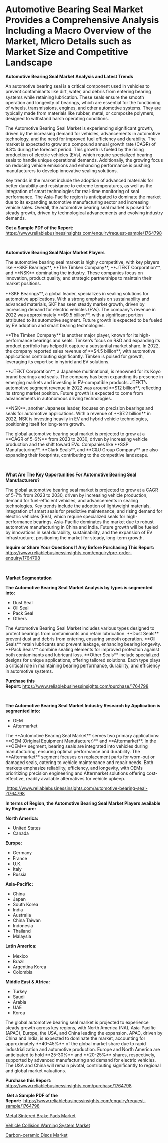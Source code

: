 <p><h1>Automotive Bearing Seal Market Provides a Comprehensive Analysis Including a Macro Overview of the Market, Micro Details such as Market Size and Competitive Landscape</h1></p><p><strong>Automotive Bearing Seal Market Analysis and Latest Trends</strong></p>
<p><p>An automotive bearing seal is a critical component used in vehicles to prevent contaminants like dirt, water, and debris from entering bearing systems while retaining lubrication. These seals ensure the smooth operation and longevity of bearings, which are essential for the functioning of wheels, transmissions, engines, and other automotive systems. They are typically made from materials like rubber, metal, or composite polymers, designed to withstand harsh operating conditions.</p><p>The Automotive Bearing Seal Market is experiencing significant growth, driven by the increasing demand for vehicles, advancements in automotive technology, and the need for improved fuel efficiency and durability. The market is expected to grow at a compound annual growth rate (CAGR) of 8.8% during the forecast period. This growth is fueled by the rising production of electric vehicles (EVs), which require specialized bearing seals to handle unique operational demands. Additionally, the growing focus on reducing vehicle emissions and enhancing performance is pushing manufacturers to develop innovative sealing solutions.</p><p>Key trends in the market include the adoption of advanced materials for better durability and resistance to extreme temperatures, as well as the integration of smart technologies for real-time monitoring of seal performance. The Asia-Pacific region is anticipated to dominate the market due to its expanding automotive manufacturing sector and increasing vehicle sales. Overall, the automotive bearing seal market is poised for steady growth, driven by technological advancements and evolving industry demands.</p></p>
<p><strong>Get a Sample PDF of the Report:&nbsp;</strong> <a href="https://www.reliablebusinessinsights.com/enquiry/request-sample/1764798?utm_campaign=950&utm_medium=2&utm_source=Github&utm_content=ia&utm_term=23012025&utm_id=automotive-bearing-seal">https://www.reliablebusinessinsights.com/enquiry/request-sample/1764798</a></p>
<p>&nbsp;</p>
<p><strong>Automotive Bearing Seal Major Market Players</strong></p>
<p><p>The automotive bearing seal market is highly competitive, with key players like **SKF Bearings**, **The Timken Company**, **JTEKT Corporation**, and **NSK** dominating the industry. These companies focus on innovation, product quality, and strategic partnerships to maintain their market positions.</p><p>**SKF Bearings**, a global leader, specializes in sealing solutions for automotive applications. With a strong emphasis on sustainability and advanced materials, SKF has seen steady market growth, driven by increasing demand for electric vehicles (EVs). The company’s revenue in 2022 was approximately **$9.5 billion**, with a significant portion attributed to its automotive segment. Future growth is expected to be fueled by EV adoption and smart bearing technologies.</p><p>**The Timken Company** is another major player, known for its high-performance bearings and seals. Timken’s focus on R&D and expanding its product portfolio has helped it capture a substantial market share. In 2022, the company reported sales revenue of **$4.5 billion**, with automotive applications contributing significantly. Timken is poised for growth, leveraging its expertise in hybrid and EV solutions.</p><p>**JTEKT Corporation**, a Japanese multinational, is renowned for its Koyo brand bearings and seals. The company has been expanding its presence in emerging markets and investing in EV-compatible products. JTEKT’s automotive segment revenue in 2022 was around **$12 billion**, reflecting its strong market position. Future growth is expected to come from advancements in autonomous driving technologies.</p><p>**NSK**, another Japanese leader, focuses on precision bearings and seals for automotive applications. With a revenue of **$7.2 billion** in 2022, NSK is investing heavily in EV and hybrid vehicle technologies, positioning itself for long-term growth.</p><p>The global automotive bearing seal market is projected to grow at a **CAGR of 5-6%** from 2023 to 2030, driven by increasing vehicle production and the shift toward EVs. Companies like **SSP Manufacturing**, **Clark Seals**, and **C&U Group Company** are also expanding their footprints, contributing to the competitive landscape.</p></p>
<p>&nbsp;</p>
<p><strong>What Are The Key Opportunities For Automotive Bearing Seal Manufacturers?</strong></p>
<p><p>The global automotive bearing seal market is projected to grow at a CAGR of 5-7% from 2023 to 2030, driven by increasing vehicle production, demand for fuel-efficient vehicles, and advancements in sealing technologies. Key trends include the adoption of lightweight materials, integration of smart seals for predictive maintenance, and rising demand for electric vehicles (EVs), which require specialized seals for high-performance bearings. Asia-Pacific dominates the market due to robust automotive manufacturing in China and India. Future growth will be fueled by innovations in seal durability, sustainability, and the expansion of EV infrastructure, positioning the market for steady, long-term growth.</p></p>
<p><strong>Inquire or Share Your Questions If Any Before Purchasing This Report:</strong> <a href="https://www.reliablebusinessinsights.com/enquiry/pre-order-enquiry/1764798?utm_campaign=950&utm_medium=2&utm_source=Github&utm_content=ia&utm_term=23012025&utm_id=automotive-bearing-seal">https://www.reliablebusinessinsights.com/enquiry/pre-order-enquiry/1764798</a></p>
<p>&nbsp;</p>
<p><strong>Market Segmentation</strong></p>
<p><strong>The Automotive Bearing Seal Market Analysis by types is segmented into:</strong></p>
<p><ul><li>Dust Seal</li><li>Oil Seal</li><li>Pack Seal</li><li>Others</li></ul></p>
<p><p>The Automotive Bearing Seal Market includes various types designed to protect bearings from contaminants and retain lubrication. **Dust Seals** prevent dust and debris from entering, ensuring smooth operation. **Oil Seals** retain lubricants and prevent leakage, enhancing bearing longevity. **Pack Seals** combine sealing elements for improved protection against both contaminants and lubricant loss. **Other Seals** include specialized designs for unique applications, offering tailored solutions. Each type plays a critical role in maintaining bearing performance, durability, and efficiency in automotive systems.</p></p>
<p><strong>Purchase this Report:&nbsp;</strong><a href="https://www.reliablebusinessinsights.com/purchase/1764798?utm_campaign=950&utm_medium=2&utm_source=Github&utm_content=ia&utm_term=23012025&utm_id=automotive-bearing-seal">https://www.reliablebusinessinsights.com/purchase/1764798</a></p>
<p>&nbsp;</p>
<p><strong>The Automotive Bearing Seal Market Industry Research by Application is segmented into:</strong></p>
<p><ul><li>OEM</li><li>Aftermarket</li></ul></p>
<p><p>The **Automotive Bearing Seal Market** serves two primary applications: **OEM (Original Equipment Manufacturer)** and **Aftermarket**. In the **OEM** segment, bearing seals are integrated into vehicles during manufacturing, ensuring optimal performance and durability. The **Aftermarket** segment focuses on replacement parts for worn-out or damaged seals, catering to vehicle maintenance and repair needs. Both markets emphasize reliability, efficiency, and longevity, with OEMs prioritizing precision engineering and Aftermarket solutions offering cost-effective, readily available alternatives for vehicle upkeep.</p></p>
<p><a href="https://www.reliablebusinessinsights.com/automotive-bearing-seal-r1764798?utm_campaign=950&utm_medium=2&utm_source=Github&utm_content=ia&utm_term=23012025&utm_id=automotive-bearing-seal">&nbsp;https://www.reliablebusinessinsights.com/automotive-bearing-seal-r1764798</a></p>
<p><strong>In terms of Region, the Automotive Bearing Seal Market Players available by Region are:</strong></p>
<p>
    <p> <strong> North America: </strong>
        <ul>
            <li>United States</li>
            <li>Canada</li>
        </ul>
        </p> 
    <p> <strong> Europe: </strong>
        <ul>
            <li>Germany</li>
            <li>France</li>
            <li>U.K.</li>
            <li>Italy</li>
            <li>Russia</li>
        </ul>
        </p> 
    <p> <strong> Asia-Pacific: </strong>
        <ul>
            <li>China</li>
            <li>Japan</li>
            <li>South Korea</li>
            <li>India</li>
            <li>Australia</li>
            <li>China Taiwan</li>
            <li>Indonesia</li>
            <li>Thailand</li>
            <li>Malaysia</li>
        </ul>
        </p> 
    <p> <strong> Latin America: </strong>
        <ul>
            <li>Mexico</li>
            <li>Brazil</li>
            <li>Argentina Korea</li>
            <li>Colombia</li>
        </ul>
        </p> 
    <p> <strong> Middle East & Africa: </strong>
        <ul>
            <li>Turkey</li>
            <li>Saudi</li>
            <li>Arabia</li>
            <li>UAE</li>
            <li>Korea</li>
        </ul>
    </p>
    </p>
<p><p>The global automotive bearing seal market is projected to experience steady growth across key regions, with North America (NA), Asia-Pacific (APAC), Europe, the USA, and China leading the expansion. APAC, driven by China and India, is expected to dominate the market, accounting for approximately **40-45%** of the global market share due to rapid industrialization and automotive production. Europe and North America are anticipated to hold **25-30%** and **20-25%** shares, respectively, supported by advanced manufacturing and demand for electric vehicles. The USA and China will remain pivotal, contributing significantly to regional and global market valuations.</p></p>
<p><strong>Purchase this Report: </strong><a href="https://www.reliablebusinessinsights.com/purchase/1764798?utm_campaign=950&utm_medium=2&utm_source=Github&utm_content=ia&utm_term=23012025&utm_id=automotive-bearing-seal">https://www.reliablebusinessinsights.com/purchase/1764798</a></p>
<p>&nbsp;<strong>Get a Sample PDF of the Report:&nbsp;&nbsp;</strong><a href="https://www.reliablebusinessinsights.com/enquiry/request-sample/1764798?utm_campaign=950&utm_medium=2&utm_source=Github&utm_content=ia&utm_term=23012025&utm_id=automotive-bearing-seal">https://www.reliablebusinessinsights.com/enquiry/request-sample/1764798</a></p>
<p><strong></strong></p>
<p><p><a href="https://github.com/yoshih12/Market-Research-Report-List-4/blob/main/metal-sintered-brake-pads-market.md?utm_campaign=950&utm_medium=2&utm_source=Github&utm_content=ia&utm_term=23012025&utm_id=automotive-bearing-seal">Metal Sintered Brake Pads Market</a></p><p><a href="https://github.com/lateshab69/Market-Research-Report-List-1/blob/main/vehicle-collision-warning-system-market.md?utm_campaign=950&utm_medium=2&utm_source=Github&utm_content=ia&utm_term=23012025&utm_id=automotive-bearing-seal">Vehicle Collision Warning System Market</a></p><p><a href="https://github.com/ryanbell8967/Market-Research-Report-List-1/blob/main/carbon-ceramic-discs-market.md?utm_campaign=950&utm_medium=2&utm_source=Github&utm_content=ia&utm_term=23012025&utm_id=automotive-bearing-seal">Carbon-ceramic Discs Market</a></p></p>